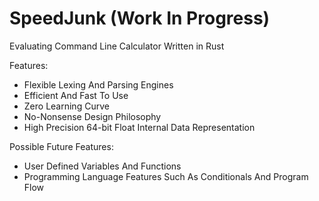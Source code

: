 # SpeedJunk (Work In Progress)
Evaluating Command Line Calculator Written in Rust

Features:
 - Flexible Lexing And Parsing Engines
 - Efficient And Fast To Use
 - Zero Learning Curve
 - No-Nonsense Design Philosophy
 - High Precision 64-bit Float Internal Data Representation

Possible Future Features:
 - User Defined Variables And Functions
 - Programming Language Features Such As Conditionals And Program Flow
